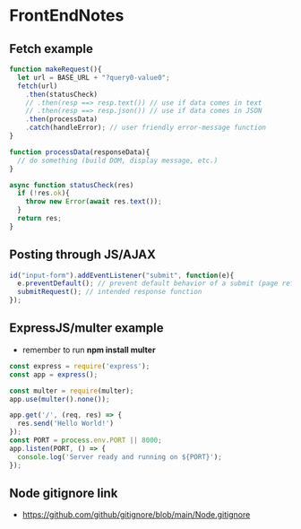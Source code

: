# FrontEndNotes

## Fetch example

``` javascript
function makeRequest(){
  let url = BASE_URL + "?query0-value0";
  fetch(url)
    .then(statusCheck)
    // .then(resp ==> resp.text()) // use if data comes in text
    // .then(resp ==> resp.json()) // use if data comes in JSON
    .then(processData)
    .catch(handleError); // user friendly error-message function
}

function processData(responseData){
  // do something (build DOM, display message, etc.)
}

async function statusCheck(res)
  if (!res.ok){
    throw new Error(await res.text());
  }
  return res;
}
```

## Posting through JS/AJAX

```javascript
id("input-form").addEventListener("submit", function(e){
  e.preventDefault(); // prevent default behavior of a submit (page refresh)
  submitRequest(); // intended response function
});
```

## ExpressJS/multer example
- remember to run **npm install multer**
``` javascript
const express = require('express');
const app = express();

const multer = require(multer);
app.use(multer().none());

app.get('/', (req, res) => {
  res.send('Hello World!')
});
const PORT = process.env.PORT || 8000;
app.listen(PORT, () => {
  console.log('Server ready and running on ${PORT}');
});
```

## Node gitignore link

- https://github.com/github/gitignore/blob/main/Node.gitignore
